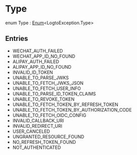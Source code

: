 # Type


enum Type : [Enum](https://kotlinlang.org/api/latest/jvm/stdlib/kotlin/-enum/index.html)&lt;LogtoException.Type&gt;

## Entries

* WECHAT_AUTH_FAILED
* WECHAT_APP_ID_NO_FOUND
* ALIPAY_AUTH_FAILED
* ALIPAY_APP_ID_NO_FOUND
* INVALID_ID_TOKEN
* UNABLE_TO_PARSE_JWKS
* UNABLE_TO_FETCH_JWKS_JSON
* UNABLE_TO_FETCH_USER_INFO
* UNABLE_TO_PARSE_ID_TOKEN_CLAIMS
* UNABLE_TO_REVOKE_TOKEN
* UNABLE_TO_FETCH_TOKEN_BY_REFRESH_TOKEN
* UNABLE_TO_FETCH_TOKEN_BY_AUTHORIZATION_CODE
* UNABLE_TO_FETCH_OIDC_CONFIG
* INVALID_CALLBACK_URI
* INVALID_REDIRECT_URI
* USER_CANCELED
* UNGRANTED_RESOURCE_FOUND
* NO_REFRESH_TOKEN_FOUND
* NOT_AUTHENTICATED
